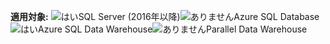 <Token>**適用対象:** ![はい](media/yes.png)SQL Server (2016年以降)![ありません](media/no.png)Azure SQL Database![はい](media/yes.png)Azure SQL Data Warehouse![ありません](media/no.png)Parallel Data Warehouse </Token>

